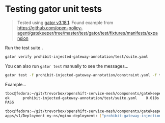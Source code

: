 # Testing gator unit tests

> Tested using [gator v3.18.1](https://github.com/open-policy-agent/gatekeeper/releases/tag/v3.18.1). Found example from <https://github.com/open-policy-agent/gatekeeper/tree/master/test/gator/test/fixtures/manifests/expansion>

Run the test suite..

```sh
gator verify prohibit-injected-gateway-annotation/test/suite.yaml
```

You can also run `gator test` manually to see the messages...

```sh
gator test -f prohibit-injected-gateway-annotation/constraint.yaml -f template.yaml -f prohibit-injected-gateway-annotation/test/expansion.yaml -f prohibit-injected-gateway-annotation/test/deployment-my-ns.yaml -f prohibit-injected-gateway-annotation/test/namespace-my-ns.yaml
```

Example...

```sh
tbox@fedora:~/git/trevorbox/openshift-service-mesh/components/gatekeeper-constraints/prohibited-annotations$ gator verify prohibit-injected-gateway-annotation/test/suite.yaml
ok      prohibit-injected-gateway-annotation/test/suite.yaml    0.018s
PASS

tbox@fedora:~/git/trevorbox/openshift-service-mesh/components/gatekeeper-constraints/prohibited-annotations$ gator test -f prohibit-injected-gateway-annotation/constraint.yaml -f template.yaml -f prohibit-injected-gateway-annotation/test/expansion.yaml -f prohibit-injected-gateway-annotation/test/deployment-my-ns.yaml -f prohibit-injected-gateway-annotation/test/namespace-my-ns.yaml
apps/v1/Deployment my-ns/nginx-deployment: ["prohibit-gateway-injection"] Message: "[Implied by expand-workloads] Annotation <inject.istio.io/templates: gateway> does not satisfy prohibited regex: ^gateway$"
```
